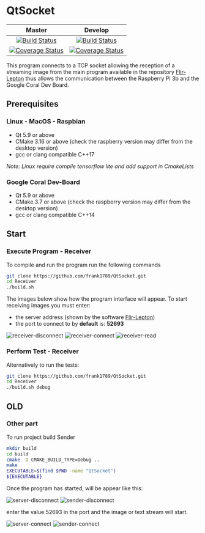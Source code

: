 # QtSocket

| Master  | Develop  |
|:-------:|:--------:|
[![Build Status](https://travis-ci.org/frank1789/QtSocket.svg?branch=master)](https://travis-ci.org/frank1789/QtSocket) |  [![Build Status](https://travis-ci.org/frank1789/QtSocket.svg?branch=develop)](https://travis-ci.org/frank1789/QtSocket) | 
| [![Coverage Status](https://coveralls.io/repos/github/frank1789/QtSocket/badge.svg?branch=master)](https://coveralls.io/github/frank1789/QtSocket?branch=master) | [![Coverage Status](https://coveralls.io/repos/github/frank1789/QtSocket/badge.svg?branch=develop)](https://coveralls.io/github/frank1789/QtSocket?branch=develop) |

This program connects to a TCP socket allowing the reception of a streaming
image from the main program available in the repository
[Flir-Lepton](https://github.com/frank1789/Flir-Lepton/tree/develop) thus allows
the communication between the Raspberry Pi 3b and the Google Coral Dev Board.

## Prerequisites

### Linux - MacOS - Raspbian

* Qt 5.9 or above
* CMake 3.16 or above (check the raspberry version may differ from the desktop
	version)
* gcc or clang compatible C++17

_Note: Linux require compile tensorflow lite and add support in CmakeLists_

### Google Coral Dev-Board

* Qt 5.9 or above
* CMake 3.7 or above (check the raspberry version may differ from the desktop
	version)
* gcc or clang compatible C++14

## Start
### Execute Program - Receiver

To compile and run the program run the following commands
 
```bash
git clone https://github.com/frank1789/QtSocket.git
cd Receiver
./build.sh
```

The images below show how the program interface will appear.
To start receiving images you must enter:
* the server address (shown by the software [Flir-Lepton](https://github.com/frank1789/Flir-Lepton/tree/develop))
* the port to connect to by **default** is: **52693**

![receiver-disconnect](assets/receiver-disconnect.png)
![receiver-connect](assets/receiver-connect.png)
![receiver-read](assets/receiver-read.png)

### Perform Test - Receiver
Alternatively to run the tests:

```bash
git clone https://github.com/frank1789/QtSocket.git
cd Receiver
./build.sh debug
```

## OLD
### Other part
To run project build Sender

```sh
mkdir build
cd build
cmake -D CMAKE_BUILD_TYPE=Debug ..
make
EXECUTABLE=$(find $PWD -name "QtSocket")
${EXECUTABLE}
```

Once the program has started, will be appear like this:

![server-disconnect](assets/server-disconnect.png)
![sender-disconnect](assets/sender-disconnect.png)

enter the value 52693 in the port and the image or text stream will start.

![server-connect](assets/server-connect.png)
![sender-connect](assets/sender-connect.png)
